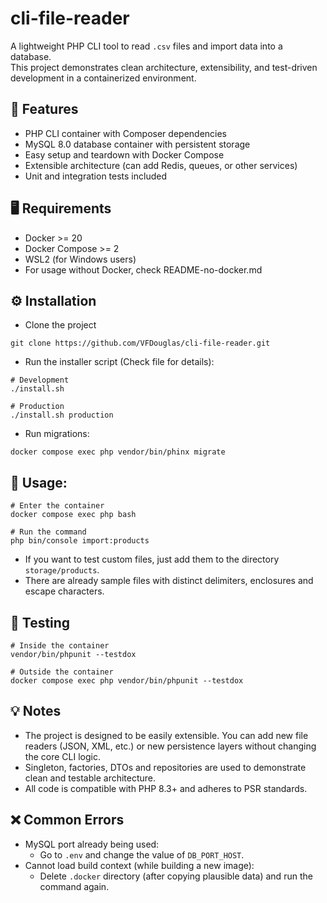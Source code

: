 # cli-file-reader
A lightweight PHP CLI tool to read `.csv` files and import data into a database.  
This project demonstrates clean architecture, extensibility, and test-driven development in a containerized environment.

## 🚀 Features
- PHP CLI container with Composer dependencies
- MySQL 8.0 database container with persistent storage
- Easy setup and teardown with Docker Compose
- Extensible architecture (can add Redis, queues, or other services)
- Unit and integration tests included

## 🖥️ Requirements
- Docker >= 20
- Docker Compose >= 2
- WSL2 (for Windows users)
- For usage without Docker, check README-no-docker.md

## ⚙️ Installation

- Clone the project
```
git clone https://github.com/VFDouglas/cli-file-reader.git
```
- Run the installer script (Check file for details):
```
# Development
./install.sh

# Production
./install.sh production
```
- Run migrations:
```
docker compose exec php vendor/bin/phinx migrate
```

## 📂 Usage:
```
# Enter the container
docker compose exec php bash

# Run the command
php bin/console import:products
```
- If you want to test custom files, just add them to the directory `storage/products`.
- There are already sample files with distinct delimiters, enclosures and escape characters.

## 🧪 Testing
```
# Inside the container
vendor/bin/phpunit --testdox

# Outside the container
docker compose exec php vendor/bin/phpunit --testdox
```

## 💡 Notes
- The project is designed to be easily extensible. You can add new file readers (JSON, XML, etc.) or new persistence layers without changing the core CLI logic.
- Singleton, factories, DTOs and repositories are used to demonstrate clean and testable architecture.
- All code is compatible with PHP 8.3+ and adheres to PSR standards.

## ❌ Common Errors
- MySQL port already being used:
  - Go to `.env` and change the value of `DB_PORT_HOST`.
- Cannot load build context (while building a new image):
  - Delete `.docker` directory (after copying plausible data) and run the command again.
